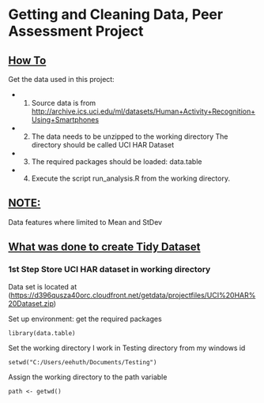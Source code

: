 # Getting and Cleaning Data, Peer Assessment Project

## <u>How To</u>
Get the data used in this project:

* 1. Source data is from http://archive.ics.uci.edu/ml/datasets/Human+Activity+Recognition+Using+Smartphones
* 2. The data needs to be unzipped to the working directory
     The directory should be called UCI HAR Dataset
* 3. The required packages should be loaded:  data.table
* 4. Execute the script run_analysis.R from the working directory.

## <u>NOTE:</u>
Data features where limited to Mean and StDev 

## <u>What was done to create Tidy Dataset</u>

### 1st Step  Store UCI HAR dataset in working directory
Data set is located at
(https://d396qusza40orc.cloudfront.net/getdata/projectfiles/UCI%20HAR%20Dataset.zip)

Set up environment:  get the required packages
```{r , eval=FALSE}
library(data.table)
```
Set the working directory  I work in Testing directory from my windows id
```{r , eval=FALSE}
setwd("C:/Users/eehuth/Documents/Testing")
```
Assign the working directory to the path variable
```{r , eval=FALSE}
path <- getwd()
```

